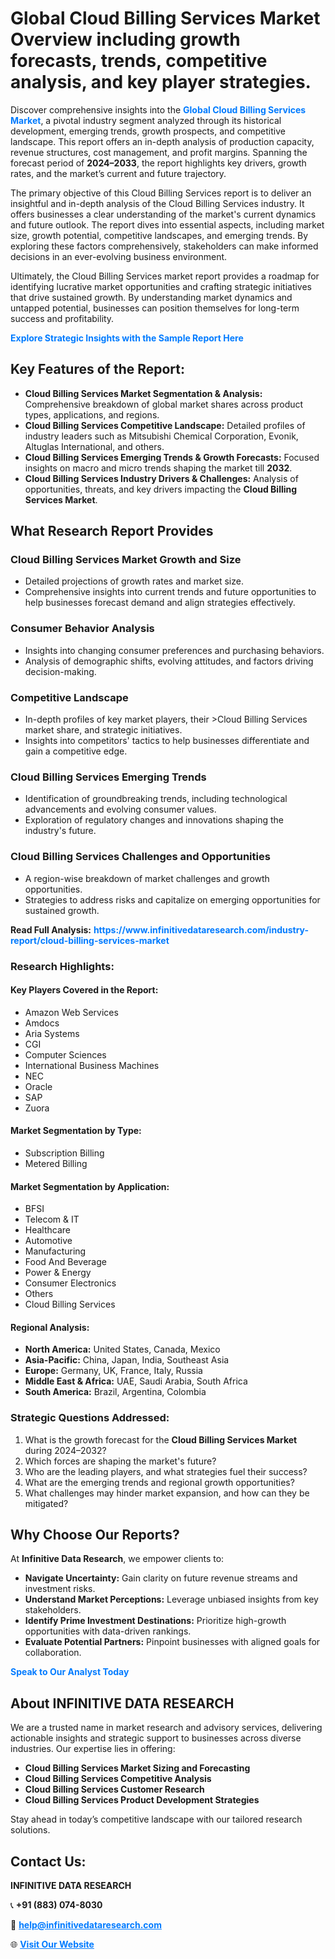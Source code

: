 <h1>Global Cloud Billing Services Market Overview including growth forecasts, trends, competitive analysis, and key player strategies.</h1>
<p>
Discover comprehensive insights into the 
<a href="https://www.infinitivedataresearch.com/industry-report/cloud-billing-services-market" rel="dofollow" style="color: #007BFF; text-decoration: none;"><strong>Global Cloud Billing Services Market</strong></a>, a pivotal industry segment analyzed through its historical development, emerging trends, growth prospects, and competitive landscape. This report offers an in-depth analysis of production capacity, revenue structures, cost management, and profit margins. Spanning the forecast period of <strong>2024–2033</strong>, the report highlights key drivers, growth rates, and the market’s current and future trajectory.
</p>
<p>
The primary objective of this Cloud Billing Services report is to deliver an insightful and in-depth analysis of the Cloud Billing Services industry. It offers businesses a clear understanding of the market's current dynamics and future outlook. The report dives into essential aspects, including market size, growth potential, competitive landscapes, and emerging trends. By exploring these factors comprehensively, stakeholders can make informed decisions in an ever-evolving business environment.
</p>
<p>
Ultimately, the Cloud Billing Services market report provides a roadmap for identifying lucrative market opportunities and crafting strategic initiatives that drive sustained growth. By understanding market dynamics and untapped potential, businesses can position themselves for long-term success and profitability.
</p>
<p>
<a href="https://www.infinitivedataresearch.com/request-sample/reportId=102135" style="color: #007BFF; text-decoration: none;"><strong>Explore Strategic Insights with the Sample Report Here</strong></a>
</p>

<h2>Key Features of the Report:</h2>
<ul>
<li><strong>Cloud Billing Services Market Segmentation & Analysis:</strong> Comprehensive breakdown of global market shares across product types, applications, and regions.</li>
<li><strong>Cloud Billing Services Competitive Landscape:</strong> Detailed profiles of industry leaders such as Mitsubishi Chemical Corporation, Evonik, Altuglas International, and others.</li>
<li><strong>Cloud Billing Services Emerging Trends & Growth Forecasts:</strong> Focused insights on macro and micro trends shaping the market till <strong>2032</strong>.</li>
<li><strong>Cloud Billing Services Industry Drivers & Challenges:</strong> Analysis of opportunities, threats, and key drivers impacting the <strong>Cloud Billing Services Market</strong>.</li>
</ul>

<h2>What Research Report Provides</h2>
<h3>Cloud Billing Services Market Growth and Size</h3>
<ul>
<li>Detailed projections of growth rates and market size.</li>
<li>Comprehensive insights into current trends and future opportunities to help businesses forecast demand and align strategies effectively.</li>
</ul>

<h3>Consumer Behavior Analysis</h3>
<ul>
<li>Insights into changing consumer preferences and purchasing behaviors.</li>
<li>Analysis of demographic shifts, evolving attitudes, and factors driving decision-making.</li>
</ul>

<h3>Competitive Landscape</h3>
<ul>
<li>In-depth profiles of key market players, their >Cloud Billing Services market share, and strategic initiatives.</li>
<li>Insights into competitors' tactics to help businesses differentiate and gain a competitive edge.</li>
</ul>

<h3>Cloud Billing Services Emerging Trends</h3>
<ul>
<li>Identification of groundbreaking trends, including technological advancements and evolving consumer values.</li>
<li>Exploration of regulatory changes and innovations shaping the industry's future.</li>
</ul>

<h3>Cloud Billing Services Challenges and Opportunities</h3>
<ul>
<li>A region-wise breakdown of market challenges and growth opportunities.</li>
<li>Strategies to address risks and capitalize on emerging opportunities for sustained growth.</li>
</ul>
<p><strong>Read Full Analysis:</strong> <a href="https://www.infinitivedataresearch.com/industry-report/cloud-billing-services-market" rel="dofollow" style="color: #007BFF; text-decoration: none;"><strong>https://www.infinitivedataresearch.com/industry-report/cloud-billing-services-market</strong></a></p>
<h3>Research Highlights:</h3>
<h4>Key Players Covered in the Report:</h4>
<ul><li>Amazon Web Services</li><li>Amdocs</li><li>Aria Systems</li><li>CGI</li><li>Computer Sciences</li><li>International Business Machines</li><li>NEC</li><li>Oracle</li><li>SAP</li><li>Zuora</li></ul>
<h4>Market Segmentation by Type:</h4>
<ul><li>Subscription Billing</li><li>Metered Billing</li></ul>
<h4>Market Segmentation by Application:</h4>
<ul><li>BFSI</li><li>Telecom &amp; IT</li><li>Healthcare</li><li>Automotive</li><li>Manufacturing</li><li>Food And Beverage</li><li>Power &amp; Energy</li><li>Consumer Electronics</li><li>Others</li><li>Cloud Billing Services</li></ul>

<h4>Regional Analysis:</h4>
<ul>
<li><strong>North America:</strong> United States, Canada, Mexico</li>
<li><strong>Asia-Pacific:</strong> China, Japan, India, Southeast Asia</li>
<li><strong>Europe:</strong> Germany, UK, France, Italy, Russia</li>
<li><strong>Middle East & Africa:</strong> UAE, Saudi Arabia, South Africa</li>
<li><strong>South America:</strong> Brazil, Argentina, Colombia</li>
</ul>

<h3>Strategic Questions Addressed:</h3>
<ol>
<li>What is the growth forecast for the <strong>Cloud Billing Services Market</strong> during 2024–2032?</li>
<li>Which forces are shaping the market's future?</li>
<li>Who are the leading players, and what strategies fuel their success?</li>
<li>What are the emerging trends and regional growth opportunities?</li>
<li>What challenges may hinder market expansion, and how can they be mitigated?</li>
</ol>

<h2>Why Choose Our Reports?</h2>
<p>At <strong>Infinitive Data Research</strong>, we empower clients to:</p>
<ul>
<li><strong>Navigate Uncertainty:</strong> Gain clarity on future revenue streams and investment risks.</li>
<li><strong>Understand Market Perceptions:</strong> Leverage unbiased insights from key stakeholders.</li>
<li><strong>Identify Prime Investment Destinations:</strong> Prioritize high-growth opportunities with data-driven rankings.</li>
<li><strong>Evaluate Potential Partners:</strong> Pinpoint businesses with aligned goals for collaboration.</li>
</ul>
<p><a href="https://www.infinitivedataresearch.com/industry-report/cloud-billing-services-market" rel="dofollow" style="color: #007BFF; text-decoration: none;"><strong>Speak to Our Analyst Today</strong></a></p>

<h2>About INFINITIVE DATA RESEARCH</h2>
<p>We are a trusted name in market research and advisory services, delivering actionable insights and strategic support to businesses across diverse industries. Our expertise lies in offering:</p>
<ul>
<li><strong>Cloud Billing Services Market Sizing and Forecasting</strong></li>
<li><strong>Cloud Billing Services Competitive Analysis</strong></li>
<li><strong>Cloud Billing Services Customer Research</strong></li>
<li><strong>Cloud Billing Services Product Development Strategies</strong></li>
</ul>
<p>Stay ahead in today’s competitive landscape with our tailored research solutions.</p>

<h2>Contact Us:</h2>
<p><strong>INFINITIVE DATA RESEARCH</strong></p>
<p>📞 <strong>+91 (883) 074-8030</strong></p>
<p>📧 <strong><a href="mailto:help@infinitivedataresearch.com" style="color: #007BFF;">help@infinitivedataresearch.com</a></strong></p>
<p>🌐 <strong><a href="https://www.infinitivedataresearch.com" rel="dofollow" style="color: #007BFF;">Visit Our Website</a></strong></p>